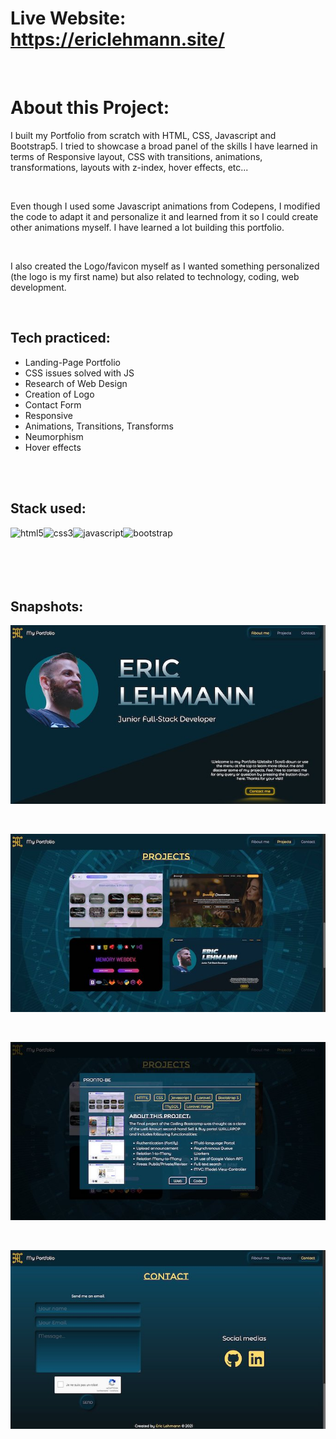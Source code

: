 # Live Website: https://ericlehmann.site/


<br>

# About this Project:

 I built my Portfolio from scratch with HTML, CSS, Javascript and Bootstrap5. I tried to showcase a broad panel of the skills I have learned in terms of Responsive layout, CSS with transitions, animations, transformations, layouts with z-index, hover effects, etc...

<br>

Even though I used some Javascript animations from Codepens, I modified the code to adapt it and personalize it and learned from it so I could create other animations myself. I have learned a lot building this portfolio.

<br>

I also created the Logo/favicon myself as I wanted something personalized (the logo is my first name) but also related to technology, coding, web development.

<br>

## Tech practiced: 

   - Landing-Page Portfolio
   - CSS issues solved with JS
   - Research of Web Design
   - Creation of Logo
   - Contact Form
   - Responsive
   - Animations, Transitions, Transforms
   - Neumorphism
   - Hover effects

 <br>
 <br>
 
 ## Stack used:
 
<img align="left" alt="html5" src="https://img.shields.io/badge/-HTML-F64A1D?&style=for-the-badge&logo=html5&logoColor=white" />
<img align="left" alt="css3" src="https://img.shields.io/badge/-CSS-2962E9?&style=for-the-badge&logo=css3&logoColor=white" />
<img align="left" alt="javascript" src="https://img.shields.io/badge/-JAVASCRIPT-D89606?&style=for-the-badge&logo=javascript&logoColor=white" />
<img align="left" alt="bootstrap" src="https://img.shields.io/badge/-bootstrap-533C78?&style=for-the-badge&logo=bootstrap&logoColor=white" />

<br>
<br>
<br>
<br>
<br>

## Snapshots:

![](css/projects/myportfolio1.png)  

<br>  

![](css/projects/myportfolio2.png)  

<br>  

![](css/projects/myportfolio3.png)  

<br>  

![](css/projects/myportfolio4.png)  
